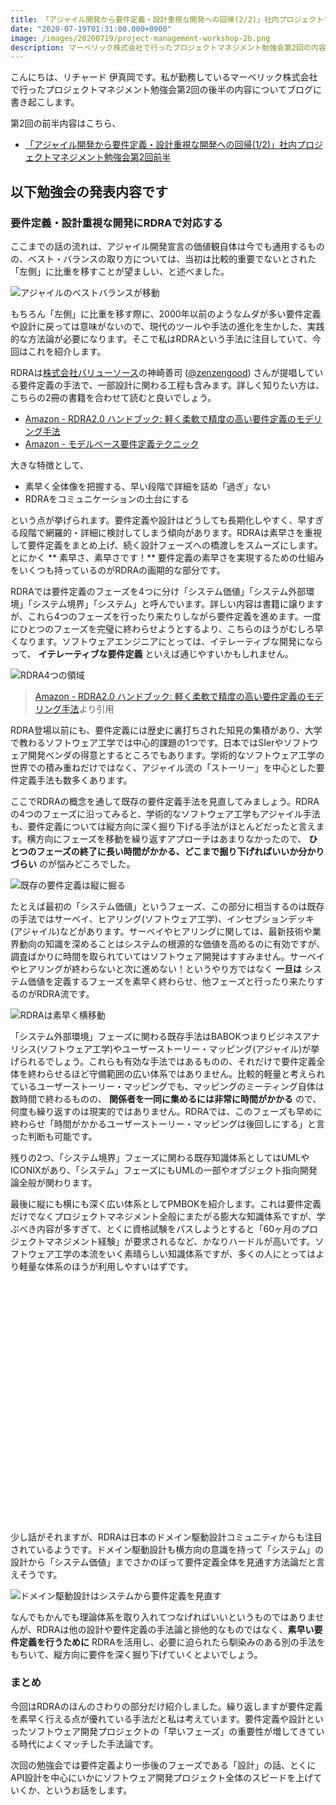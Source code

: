 ```yaml
---
title: 「アジャイル開発から要件定義・設計重視な開発への回帰(2/2)」社内プロジェクトマネジメント勉強会第2回後半
date: "2020-07-19T01:31:00.000+0900"
image: /images/20200719/project-management-workshop-2b.png
description: マーベリック株式会社で行ったプロジェクトマネジメント勉強会第2回の内容です。今回はRDRAの話を中心にお伝えします。
---
```


こんにちは、リチャード 伊真岡です。私が勤務しているマーベリック株式会社で行ったプロジェクトマネジメント勉強会第2回の後半の内容についてブログに書き起こします。

第2回の前半内容はこちら、

- <a href="../20200718">「アジャイル開発から要件定義・設計重視な開発への回帰(1/2)」社内プロジェクトマネジメント勉強会第2回前半</a>

## 以下勉強会の発表内容です

### 要件定義・設計重視な開発にRDRAで対応する
 
ここまでの話の流れは、アジャイル開発宣言の価値観自体は今でも通用するものの、ベスト・バランスの取り方については、当初は比較的重要でないとされた「左側」に比重を移すことが望ましい、と述べました。
 
 ![アジャイルのベストバランスが移動](/images/20200718/agile-values-3.png)

もちろん「左側」に比重を移す際に、2000年以前のようなムダが多い要件定義や設計に戻っては意味がないので、現代のツールや手法の進化を生かした、実践的な方法論が必要になります。そこで私はRDRAという手法に注目していて、今回はこれを紹介します。
 
RDRAは[株式会社バリューソース](http://www.vsa.co.jp/)の神崎善司 ([@zenzengood](https://twitter.com/zenzengood)) さんが提唱している要件定義の手法で、一部設計に関わる工程も含みます。詳しく知りたい方は、こちらの2冊の書籍を合わせて読むと良いでしょう。
 
- [Amazon - RDRA2.0 ハンドブック: 軽く柔軟で精度の高い要件定義のモデリング手法](https://www.amazon.co.jp/dp/B07STQZFBX)
- [Amazon - モデルベース要件定義テクニック](https://www.amazon.co.jp/dp/B07D25W3HF)
 
大きな特徴として、
 
- 素早く全体像を把握する、早い段階で詳細を詰め「過ぎ」ない
- RDRAをコミュニケーションの土台にする
 
という点が挙げられます。要件定義や設計はどうしても長期化しやすく、早すぎる段階で網羅的・詳細に検討してしまう傾向があります。RDRAは素早さを重視して要件定義をまとめ上げ、続く設計フェーズへの橋渡しをスムーズにします。とにかく ** 素早さ、素早さです！** 要件定義の素早さを実現するための仕組みをいくつも持っているのがRDRAの画期的な部分です。

RDRAでは要件定義のフェーズを4つに分け「システム価値」「システム外部環境」「システム境界」「システム」と呼んでいます。詳しい内容は書籍に譲りますが、これら4つのフェーズを行ったり来たりしながら要件定義を進めます。一度にひとつのフェーズを完璧に終わらせようとするより、こちらのほうがむしろ早くなります。ソフトウェアエンジニアにとっては、イテレーティブな開発にならって、 **イテレーティブな要件定義** といえば通じやすいかもしれません。
 
![RDRA4つの領域](/images/20200719/rdra-4-categories.png)
> [Amazon - RDRA2.0 ハンドブック: 軽く柔軟で精度の高い要件定義のモデリング手法](https://www.amazon.co.jp/dp/B07STQZFBX)より引用
 
RDRA登場以前にも、要件定義には歴史に裏打ちされた知見の集積があり、大学で教わるソフトウェア工学では中心的課題の1つです。日本ではSIerやソフトウェア開発ベンダの得意とするところでもあります。学術的なソフトウェア工学の世界での積み重ねだけではなく、アジャイル流の「ストーリー」を中心とした要件定義手法も数多くあります。
 
ここでRDRAの概念を通して既存の要件定義手法を見直してみましょう。RDRAの4つのフェーズに沿ってみると、学術的なソフトウェア工学もアジャイル手法も、要件定義については縦方向に深く掘り下げる手法がほとんどだったと言えます。横方向にフェーズを移動を繰り返すアプローチはあまりなかったので、 **ひとつのフェーズの終了に長い時間がかかる、どこまで掘り下げればいいか分かりづらい** のが悩みどころでした。
 
![既存の要件定義は縦に掘る](/images/20200719/requirement-vertical.png)
 
たとえば最初の「システム価値」というフェーズ、この部分に相当するのは既存の手法ではサーベイ、ヒアリング(ソフトウェア工学)、インセプションデッキ(アジャイル)などがあります。サーベイやヒアリングに関しては、最新技術や業界動向の知識を深めることはシステムの根源的な価値を高めるのに有効ですが、調査ばかりに時間を取られていてはソフトウェア開発はすすみません。サーベイやヒアリングが終わらないと次に進めない！というやり方ではなく **一旦は** システム価値を定義するフェーズを素早く終わらせ、他フェーズと行ったり来たりするのがRDRA流です。
 
![RDRAは素早く横移動](/images/20200719/rdra-horizontal.png)

「システム外部環境」フェーズに関わる既存手法はBABOKつまりビジネスアナリシス(ソフトウェア工学)やユーザーストーリー・マッピング(アジャイル)が挙げられるでしょう。これらも有効な手法ではあるものの、それだけで要件定義全体を終わらせるほど守備範囲の広い体系ではありません。比較的軽量と考えられているユーザーストーリー・マッピングでも、マッピングのミーティング自体は数時間で終わるものの、 **関係者を一同に集めるには非常に時間がかかる** ので、何度も繰り返すのは現実的ではありません。RDRAでは、このフェーズも早めに終わらせ「時間がかかるユーザーストーリー・マッピングは後回しにする」と言った判断も可能です。
 
残りの2つ、「システム境界」フェーズに関わる既存知識体系としてはUMLやICONIXがあり、「システム」フェーズにもUMLの一部やオブジェクト指向開発論全般が関わります。
 
最後に縦にも横にも深く広い体系としてPMBOKを紹介します。これは要件定義だけでなくプロジェクトマネジメント全般にまたがる膨大な知識体系ですが、学ぶべき内容が多すぎて、とくに資格試験をパスしようとすると「60ヶ月のプロジェクトマネジメント経験」が要求されるなど、かなりハードルが高いです。ソフトウェア工学の本流をいく素晴らしい知識体系ですが、多くの人にとってはより軽量な体系のほうが利用しやすいはずです。
 
<div class="iframely-embed"><div class="iframely-responsive" style="padding-bottom: 52.5%; padding-top: 120px;"><a href="https://www.pmi.org/pmbok-guide-standards" data-iframely-url="//cdn.iframe.ly/eTeuWFd"></a></div></div>

少し話がそれますが、RDRAは日本のドメイン駆動設計コミュニティからも注目されているようです。ドメイン駆動設計も横方向の意識を持って「システム」の設計から「システム価値」までさかのぼって要件定義全体を見通す方法論だと言えそうです。
 
![ドメイン駆動設計はシステムから要件定義を見直す](/images/20200719/ddd-rdra.png)
 
なんでもかんでも理論体系を取り入れてつなげればいいというものではありませんが、RDRAは他の設計や要件定義の手法論と排他的なものではなく、**素早い要件定義を行うために** RDRAを活用し、必要に迫られたら馴染みのある別の手法をもちいて、縦方向に要件を深く掘り下げていくとよいでしょう。
 
### まとめ 
 
今回はRDRAのほんのさわりの部分だけ紹介しました。繰り返しますが要件定義を素早く行える点が優れている手法だと私は考えています。要件定義や設計といったソフトウェア開発プロジェクトの「早いフェーズ」の重要性が増してきている時代によくマッチした手法論です。

次回の勉強会では要件定義より一歩後のフェーズである「設計」の話、とくにAPI設計を中心にいかにソフトウェア開発プロジェクト全体のスピードを上げていくか、というお話をします。